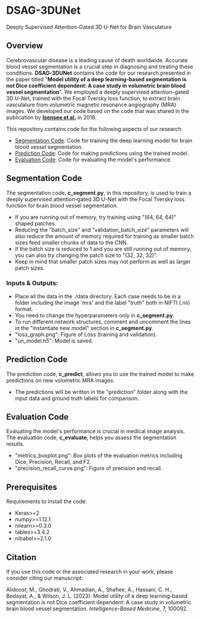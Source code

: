 # DSAG-3DUNet
Deeply Supervised Attention-Gated 3D U-Net for Brain Vasculature

## Overview

Cerebrovascular disease is a leading cause of death worldwide. Accurate blood vessel segmentation is a crucial step in diagnosing and treating these conditions. **DSAG-3DUNet** contains the code for our research presented in the paper titled "**Model utility of a deep learning-based segmentation is not Dice coefficient dependent: A case study in volumetric brain blood vessel segmentation**". We employed a deeply supervised attention-gated 3D U-Net, trained with the Focal Tversky loss function, to extract brain vasculature from volumetric magnetic resonance angiography (MRA) images. We developed our code based on the code that was shared in the publication by [**Isensee et al.**]([https://link.springer.com/chapter/10.1007/978-3-319-75238-9_25]) in 2018.

This repository contains code for the following aspects of our research:

- [Segmentation Code](#segmentation-code): Code for training the deep learning model for brain blood vessel segmentation.
- [Prediction Code](#prediction-code): Code for making predictions using the trained model.
- [Evaluation Code](#evaluation-code): Code for evaluating the model's performance.

## Segmentation Code

The segmentation code, **c_segment.py**, in this repository, is used to train a deeply supervised attention-gated 3D U-Net with the Focal Tversky loss function for brain blood vessel segmentation.
- If you are running out of memory, try training using "(64, 64, 64)" shaped patches.
- Reducing the "batch_size" and "validation_batch_size" parameters will also reduce the amount of memory required for training as smaller batch sizes feed smaller chunks of data to the CNN.
- If the batch size is reduced to 1 and you are still running out of memory, you can also try changing the patch size to "(32, 32, 32)".
- Keep in mind that smaller patch sizes may not perform as well as larger patch sizes.

### Inputs & Outputs:
- Place all the data in the ./data directory. Each case needs to be in a folder including the image 'mra' and the label "truth" both in NIFTI (.nii) format.
- You need to change the hyperparameters only in **c_segment.py**.
- To run different network structures, comment and uncomment the lines in the "instantiate new model" section in **c_segment.py**.
- "loss_graph.png": Figure of Loss (training and validation).
- "un_model.h5": Model is saved. 

## Prediction Code

The prediction code, **c_predict**, allows you to use the trained model to make predictions on new volumetric MRA images.
- The predictions will be written in the "prediction" folder along with the input data and ground truth labels for comparison.

## Evaluation Code

Evaluating the model's performance is crucial in medical image analysis. The evaluation code, **c_evaluate**, helps you assess the segmentation results.
- "metrics_boxplot.png": Box plots of the evaluation metrics including Dice, Precision, Recall, and F2. 
- "precision_recall_curve.png": Figure of precision and recall.

## Prerequisites

Requirements to install the code:

- Keras>=2
- numpy>=1.12.1
- nilearn>=0.3.0
- tables>=3.4.2
- nibabel>=2.1.0

## Citation

If you use this code or the associated research in your work, please consider citing our manuscript:

Alidoost, M., Ghodrati, V., Ahmadian, A., Shafiee, A., Hassani, C. H., Bedayat, A., & Wilson, J. L. (2023). Model utility of a deep learning-based segmentation is not Dice coefficient dependent: A case study in volumetric brain blood vessel segmentation. *Intelligence-Based Medicine*, 7, 100092.

